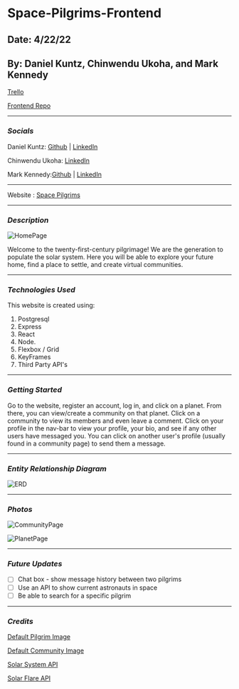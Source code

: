 # Space-Pilgrims-Frontend

## Date: 4/22/22

## By: Daniel Kuntz, Chinwendu Ukoha, and Mark Kennedy

[Trello](https://trello.com/b/M5meLcNJ/space-pilgrims)

[Frontend Repo](https://github.com/kuntzd99/Space-Pilgrims-Frontend)

---

### **_Socials_**

Daniel Kuntz: [Github](https://github.com/kuntzd99) | [LinkedIn](https://www.linkedin.com/in/daniel-kuntz-09a036207/)

Chinwendu Ukoha: [LinkedIn](https://www.linkedin.com/in/chinwenduukoha)

Mark Kennedy:[Github](https://github.com/kennedymark680) | [LinkedIn](https://www.linkedin.com/in/kennedymark680/)

---

Website :
[Space Pilgrims](https://space-pilgrims-frontend.herokuapp.com/)

---

### **_Description_**

![HomePage](https://i.ibb.co/PQtPrPT/Screen-Shot-2022-04-21-at-9-08-09-PM.png)

Welcome to the twenty-first-century pilgrimage! We are the generation to populate the solar system. Here you will be able to explore your future home, find a place to settle, and create virtual communities.

---

### **_Technologies Used_**

This website is created using:

1. Postgresql
2. Express
3. React
4. Node.
5. Flexbox / Grid
6. KeyFrames
7. Third Party API's

---

### **_Getting Started_**

Go to the website, register an account, log in, and click on a planet. From there, you can view/create a community on that planet. Click on a community to view its members and even leave a comment. Click on your profile in the nav-bar to view your profile, your bio, and see if any other users have messaged you. You can click on another user's profile (usually found in a community page) to send them a message.

---

### **_Entity Relationship Diagram_**

![ERD](https://i.ibb.co/pQPVS8v/Screen-Shot-2022-04-21-at-9-05-43-PM.png)

---

### **_Photos_**

![CommunityPage](https://i.ibb.co/VpsLnSd/Screen-Shot-2022-04-21-at-9-12-57-PM.png)

![PlanetPage](https://i.ibb.co/Wyr06QD/Screen-Shot-2022-04-21-at-9-20-13-PM.png)

---

### **_Future Updates_**

- [ ] Chat box - show message history between two pilgrims
- [ ] Use an API to show current astronauts in space
- [ ] Be able to search for a specific pilgrim

---

### **_Credits_**

[Default Pilgrim Image](https://www.clipartmax.com/png/middle/49-492189_thanksgiving-pilgrim-cartoon.png)

[Default Community Image](https://banner.holidaypng.com/20191015/ugw/thanksgiving-cartoon-pumpkin-for-thanksgiving-5da595af2a2601.98162897.png)

[Solar System API ](https://api.le-systeme-solaire.net/en/)

[Solar Flare API](https://api.nasa.gov/DONKI/FLR?startDate=yyyy-MM-dd&endDate=yyyy-MM-dd&api_key=DEMO_KEY)
